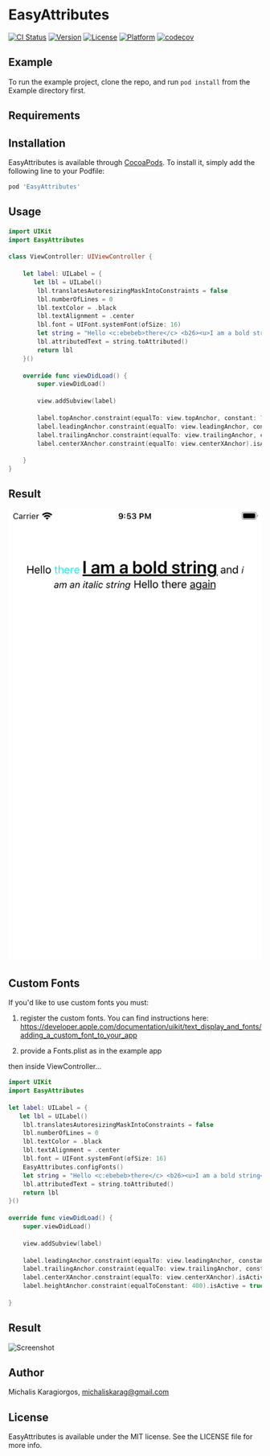 # EasyAttributes

[![CI Status](https://travis-ci.org/michaelversus/EasyAttributes.svg?branch=master)](https://travis-ci.org/michaelversus/EasyAttributes.svg?branch=master)
[![Version](https://img.shields.io/cocoapods/v/EasyAttributes.svg?style=flat)](https://cocoapods.org/pods/EasyAttributes)
[![License](https://img.shields.io/cocoapods/l/EasyAttributes.svg?style=flat)](https://cocoapods.org/pods/EasyAttributes)
[![Platform](https://img.shields.io/cocoapods/p/EasyAttributes.svg?style=flat)](https://cocoapods.org/pods/EasyAttributes)
[![codecov](https://codecov.io/gh/michaelversus/EasyAttributes/branch/master/graph/badge.svg)](https://codecov.io/gh/michaelversus/EasyAttributes)

## Example

To run the example project, clone the repo, and run `pod install` from the Example directory first.

## Requirements

## Installation

EasyAttributes is available through [CocoaPods](https://cocoapods.org). To install
it, simply add the following line to your Podfile:

```ruby
pod 'EasyAttributes'
```

## Usage
```swift
import UIKit
import EasyAttributes

class ViewController: UIViewController {

    let label: UILabel = {
       let lbl = UILabel()
        lbl.translatesAutoresizingMaskIntoConstraints = false
        lbl.numberOfLines = 0
        lbl.textColor = .black
        lbl.textAlignment = .center
        lbl.font = UIFont.systemFont(ofSize: 16)
        let string = "Hello <c:ebebeb>there</c> <b26><u>I am a bold string</u></b26> and <i14>i am an italic string</i14> Hello there <u>again</u>"
        lbl.attributedText = string.toAttributed()
        return lbl
    }()
    
    override func viewDidLoad() {
        super.viewDidLoad()
        
        view.addSubview(label)
        
        label.topAnchor.constraint(equalTo: view.topAnchor, constant: 70).isActive = true
        label.leadingAnchor.constraint(equalTo: view.leadingAnchor, constant: 20).isActive = true
        label.trailingAnchor.constraint(equalTo: view.trailingAnchor, constant: -20).isActive = true
        label.centerXAnchor.constraint(equalTo: view.centerXAnchor).isActive = true
        
    }
}
```

## Result
![Screenshot](https://github.com/michaelversus/EasyAttributes/blob/master/screenshots/Label.png)

## Custom Fonts
If you'd like to use custom fonts you must: 

1) register the custom fonts.
You can find instructions here: https://developer.apple.com/documentation/uikit/text_display_and_fonts/adding_a_custom_font_to_your_app

2) provide a Fonts.plist as in the example app

then inside ViewController...

```swift
import UIKit
import EasyAttributes

let label: UILabel = {
   let lbl = UILabel()
    lbl.translatesAutoresizingMaskIntoConstraints = false
    lbl.numberOfLines = 0
    lbl.textColor = .black
    lbl.textAlignment = .center
    lbl.font = UIFont.systemFont(ofSize: 16)
    EasyAttributes.configFonts()
    let string = "Hello <c:ebebeb>there</c> <b26><u>I am a bold string</u></b26> and <i14>i am an italic string</i14> Hello there <u>again</u> <pr36>this is custom font string</pr36>"
    lbl.attributedText = string.toAttributed()
    return lbl
}()

override func viewDidLoad() {
    super.viewDidLoad()
    
    view.addSubview(label)
    
    label.leadingAnchor.constraint(equalTo: view.leadingAnchor, constant: 20).isActive = true
    label.trailingAnchor.constraint(equalTo: view.trailingAnchor, constant: -20).isActive = true
    label.centerXAnchor.constraint(equalTo: view.centerXAnchor).isActive = true
    label.heightAnchor.constraint(equalToConstant: 400).isActive = true
    
}
```
## Result
![Screenshot](https://github.com/michaelversus/EasyAttributes/blob/master/screenshots/CustomFontsFLabel.png)

## Author

Michalis Karagiorgos, michaliskarag@gmail.com

## License

EasyAttributes is available under the MIT license. See the LICENSE file for more info.
